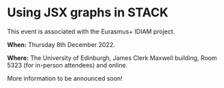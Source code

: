 # Using JSX graphs in STACK

This event is associated with the Eurasmus+ IDIAM project.

**When:** Thursday 8th December 2022.

**Where:** The University of Edinburgh, James Clerk Maxwell building, Room 5323 (for in-person attendees) and online.

More information to be announced soon!